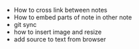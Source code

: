 - How to cross link between notes
- How to embed parts of note in other note
- git sync
- how to insert image and resize
- add source to text from browser